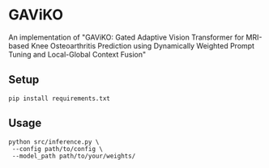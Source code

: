 # GAViKO
An implementation of "GAViKO: Gated Adaptive Vision Transformer for MRI-based Knee Osteoarthritis Prediction using Dynamically Weighted Prompt Tuning and Local-Global Context Fusion"


## Setup
```
pip install requirements.txt
```

## Usage

```
python src/inference.py \
 --config path/to/config \
 --model_path path/to/your/weights/
```

